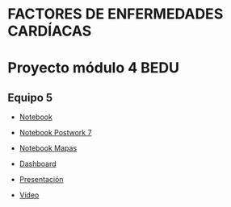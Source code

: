 # FACTORES DE ENFERMEDADES CARDÍACAS
# Proyecto módulo 4 BEDU
## Equipo 5

 - [Notebook]() 

 - [Notebook Postwork 7]()

 - [Notebook Mapas]()

 - [Dashboard](https://enfermedades-cardiovasculares.herokuapp.com/)

 - [Presentación](https://www.canva.com/design/DAEcz2dw4Ew/5mDMt1HIEOywQ0U_ZxL2Ng/view?utm_content=DAEcz2dw4Ew&utm_campaign=designshare&utm_medium=link&utm_source=publishsharelink)
 
 - [Vídeo]()
